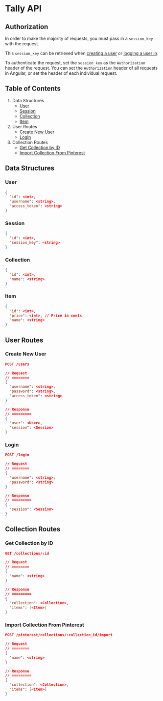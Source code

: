 # Tally API
## Authorization
In order to make the majority of requests, you must pass in a `session_key` with the request.


This `session_key` can be retrieved when [creating a user](#create-new-user) or [logging a user in](#login).


To authenticate the request, set the `session_key` as the `Authorization` header of the request. You can set the `Authorization` header of all requests in Angular, or set the header of each individual request.

## Table of Contents
1. Data Structures
   * [User](#user)
   * [Session](#session)
   * [Collection](#collection)
   * [Item](#item)
2. User Routes
   * [Create New User](#create-new-user)
   * [Login](#login)
3. Collection Routes
   * [Get Collection by ID](#get-collection-by-id)
   * [Import Collection From Pinterest](#import-collection-from-pinterest)

## Data Structures
### User
```json
{
  "id": <int>,
  "username": <string>,
  "access_token": <string>
}
```

### Session
```json
{
  "id": <int>,
  "session_key": <string>
}
```

### Collection
```json
{
  "id": <int>,
  "name": <string>
}
```

### Item
```json
{
  "id": <int>,
  "price": <int>, // Price in cents
  "name": <string>
}
```


## User Routes
### Create New User
```json
POST /users

// Request
// ========
{
  "username": <string>,
  "password": <string>,
  "access_token": <string>
}

// Response
// =========
{
  "user": <User>,
  "session": <Session>
}
```

### Login
```json
POST /login

// Request
// ========
{
  "username": <string>,
  "password": <string>
}

// Response
// =========
{
  "session": <Session>
}
```

## Collection Routes
### Get Collection by ID
```json
GET /collections/:id

// Request
// ========
{
  "name": <string>
}

// Response
// =========
{
  "collection": <Collection>,
  "items": [<Item>]
}
```

### Import Collection From Pinterest
```json
POST /pinterest/collections/:collection_id/import

// Request
// ========
{
  "name": <string>
}

// Response
// =========
{
  "collection": <Collection>,
  "items": [<Item>]
}
```
